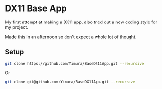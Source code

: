 # DX11 Base App

My first attempt at making a DX11 app, also tried out a new coding style for my project.

Made this in an afternoon so don't expect a whole lot of thought.

## Setup

```bash
git clone https://github.com/Yimura/BaseDX11App.git --recursive
```

Or

```bash
git clone git@github.com:Yimura/BaseDX11App.git --recursive
```
